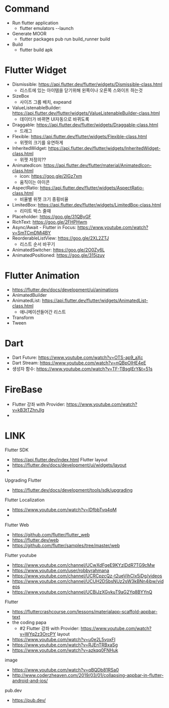 # Command
 - Run flutter application
   -  flutter emulators --launch <emulator name>
-  Generate MOOR
   -  flutter packages pub run build_runner build
-  Build
   -  flutter build apk


# Flutter Widget  
- Dismissible: https://api.flutter.dev/flutter/widgets/Dismissible-class.html
  - 리스트에 있는 아이템을 닫기위해 왼쪽이나 오른쪽 스와이프 하는것
- SizeBox
  - 사이즈 그룹 배치, expeand
- ValueListenableBuilder: https://api.flutter.dev/flutter/widgets/ValueListenableBuilder-class.html
  - 데이터가 바뀌면 UI자동으로 바뀌도록 
- Draggable: https://api.flutter.dev/flutter/widgets/Draggable-class.html
  - 드래그 
- Flexible: https://api.flutter.dev/flutter/widgets/Flexible-class.html
  - 위젯의 크기를 유연하게 
- InheritedWidget: https://api.flutter.dev/flutter/widgets/InheritedWidget-class.html
  - 위젯 저정의??
- AnimatedIcon: https://api.flutter.dev/flutter/material/AnimatedIcon-class.html
  - icon: https://goo.gle/2IGz7xm 
  - 움직이는 아이콘
- AspectRatio: https://api.flutter.dev/flutter/widgets/AspectRatio-class.html
  - 비율별 위젯 크기  종횡비율
- LimitedBox: https://api.flutter.dev/flutter/widgets/LimitedBox-class.html
  - 리미트 박스 줄때
- Placeholder: https://goo.gle/31QByGF 
- RichText: https://goo.gle/2FHPHwm
- Async/Await - Flutter in Focus: https://www.youtube.com/watch?v=SmTCmDMi4BY
- ReorderableListView: https://goo.gle/2XL2ZTJ 
  - 리스트 순서 바꾸기
- AnimatedSwitcher: https://goo.gle/2O0Zy6L
- AnimatedPositioned: https://goo.gle/315jzuy 
# Flutter Animation 
- https://flutter.dev/docs/development/ui/animations
- AnimatedBuilder
- AnimatedList: https://api.flutter.dev/flutter/widgets/AnimatedList-class.html
  - 애니메이션들어간 리스트
- Transform
- Tween

# Dart
 - Dart Future: https://www.youtube.com/watch?v=OTS-ap9_aXc
 - Dart Stream: https://www.youtube.com/watch?v=nQBpOIHE4eE
 - 생성자 함수: https://www.youtube.com/watch?v=TF-TBsgIErY&t=51s

# FireBase
 - Flutter 강좌 with Provider: https://www.youtube.com/watch?v=kB3tTZhnJIg
 - 

# LINK  
Flutter SDK
 - https://api.flutter.dev/index.html
Flutter layout
 - https://flutter.dev/docs/development/ui/widgets/layout
 - 
Upgrading Flutter  
 - https://flutter.dev/docs/development/tools/sdk/upgrading

Flutter Localization
 - https://www.youtube.com/watch?v=lDfbbTvq4qM
 - 

Flutter Web  
 - https://github.com/flutter/flutter_web
 - https://flutter.dev/web
 - https://github.com/flutter/samples/tree/master/web


Flutter youtube 
 - https://www.youtube.com/channel/UCwXdFgeE9KYzlDdR7TG9cMw
 - https://www.youtube.com/user/robbyrahmana
 - https://www.youtube.com/channel/UCRCpzcQz-t2ueVihCIx5jDg/videos
 - https://www.youtube.com/channel/UCUH2DSbsNUz2sW3kBNn4ibw/videos
 - https://www.youtube.com/channel/UCBiJzXGvkuT9aG2Yq8BYYnQ

Flutter  
 - https://fluttercrashcourse.com/lessons/materialapp-scaffold-appbar-text
 - the coding papa
   - #2 Flutter 강좌 with Provider: https://www.youtube.com/watch?v=WYq2z3OrcPY
layout  
 - https://www.youtube.com/watch?v=u0e2L5yoxFI
 - https://www.youtube.com/watch?v=RJEnTRBxaSg
 - https://www.youtube.com/watch?v=azkqq0FNHuk

image  
 - https://www.youtube.com/watch?v=qBQDb81RSa0
 - http://www.coderzheaven.com/2019/03/01/collapsing-appbar-in-flutter-android-and-ios/

pub.dev  
 - https://pub.dev/
